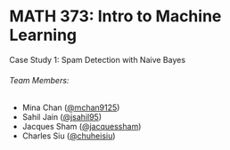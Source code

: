 # MATH 373: Intro to Machine Learning
Case Study 1: Spam Detection with Naive Bayes

###### Team Members:
* Mina Chan ([@mchan9125](https://github.com/mchan9125))
* Sahil Jain ([@jsahil95](https://github.com/jsahil95))
* Jacques Sham ([@jacquessham](https://github.com/jacquessham))
* Charles Siu ([@chuheisiu](https://github.com/chuheisiu))
